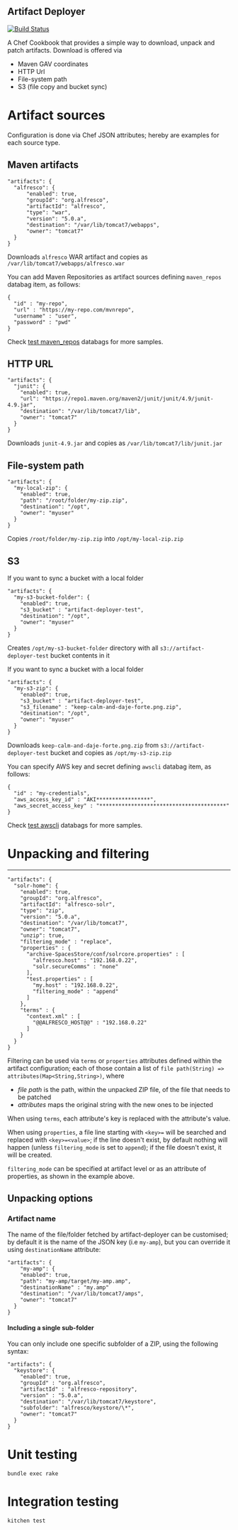 Artifact Deployer
---

[![Build Status](https://travis-ci.org/maoo/artifact-deployer.svg)](https://travis-ci.org/maoo/artifact-deployer)

A Chef Cookbook that provides a simple way to download, unpack and patch artifacts.
Download is offered via
- Maven GAV coordinates
- HTTP Url
- File-system path
- S3 (file copy and bucket sync)

# Artifact sources
Configuration is done via Chef JSON attributes; hereby are examples for each source type.

## Maven artifacts

```
"artifacts": {
  "alfresco": {
      "enabled": true,
      "groupId": "org.alfresco",
      "artifactId": "alfresco",
      "type": "war",
      "version": "5.0.a",
      "destination": "/var/lib/tomcat7/webapps",
      "owner": "tomcat7"
  }
}
```
Downloads `alfresco` WAR artifact and copies as `/var/lib/tomcat7/webapps/alfresco.war`

You can add Maven Repositories as artifact sources defining `maven_repos` databag item, as follows:
```
{
  "id" : "my-repo",
  "url" : "https://my-repo.com/mvnrepo",
  "username" : "user",
  "password" : "pwd"
}
```
Check [test maven_repos](test/integration/data_bags/maven_repos) databags for more samples.

## HTTP URL

```
"artifacts": {
  "junit": {
    "enabled": true,
    "url": "https://repo1.maven.org/maven2/junit/junit/4.9/junit-4.9.jar",
    "destination": "/var/lib/tomcat7/lib",
    "owner": "tomcat7"
  }
}
```
Downloads `junit-4.9.jar` and copies as `/var/lib/tomcat7/lib/junit.jar`

## File-system path

```
"artifacts": {
  "my-local-zip": {
    "enabled": true,
    "path": "/root/folder/my-zip.zip",
    "destination": "/opt",
    "owner": "myuser"
  }
}
```
Copies `/root/folder/my-zip.zip` into `/opt/my-local-zip.zip`

## S3

If you want to sync a bucket with a local folder
```
"artifacts": {
  "my-s3-bucket-folder": {
    "enabled": true,
    "s3_bucket" : "artifact-deployer-test",
    "destination": "/opt",
    "owner": "myuser"
  }
}
```
Creates `/opt/my-s3-bucket-folder` directory with all `s3://artifact-deployer-test` bucket contents in it

If you want to sync a bucket with a local folder
```
"artifacts": {
  "my-s3-zip": {
    "enabled": true,
    "s3_bucket" : "artifact-deployer-test",
    "s3_filename" : "keep-calm-and-daje-forte.png.zip",
    "destination": "/opt",
    "owner": "myuser"
  }
}
```
Downloads `keep-calm-and-daje-forte.png.zip` from `s3://artifact-deployer-test` bucket and copies as `/opt/my-s3-zip.zip`

You can specify AWS key and secret defining `awscli` databag item, as follows:
```
{
  "id" : "my-credentials",
  "aws_access_key_id" : "AKI*****************",
  "aws_secret_access_key" : "****************************************"
}
```
Check [test awscli](test/integration/data_bags/awscli) databags for more samples.

# Unpacking and filtering
---

```
"artifacts": {
  "solr-home": {
    "enabled": true,
    "groupId": "org.alfresco",
    "artifactId": "alfresco-solr",
    "type": "zip",
    "version": "5.0.a",
    "destination": "/var/lib/tomcat7",
    "owner": "tomcat7",
    "unzip": true,
    "filtering_mode" : "replace",
    "properties" : {
      "archive-SpacesStore/conf/solrcore.properties" : [
        "alfresco.host" : "192.168.0.22",
        "solr.secureComms" : "none"
      ],
      "test.properties" : [
        "my.host" : "192.168.0.22",
        "filtering_mode" : "append"
      ]
    },
    "terms" : {
      "context.xml" : [
        "@@ALFRESCO_HOST@@" : "192.168.0.22"
      ]
    }
  }
}
```

Filtering can be used via ```terms``` or ```properties``` attributes defined within the artifact configuration; each of those contain a list of ```file path(String) => attributes(Map<String,String>)```, where
- *file path* is the path, within the unpacked ZIP file, of the file that needs to be patched
- *attributes* maps the original string with the new ones to be injected

When using ```terms```, each attribute's key is replaced with the attribute's value.

When using ```properties```, a file line starting with ```<key>=``` will be searched and replaced with ```<key>=<value>```; if the line doesn't exist, by default nothing will happen (unless ```filtering_mode``` is set to ```append```); if the file doesn't exist, it will be created.

```filtering_mode``` can be specified at artifact level or as an attribute of properties, as shown in the example above.

## Unpacking options

### Artifact name

The name of the file/folder fetched by artifact-deployer can be customised; by default it is the name of the JSON key (i.e `my-amp`), but you can override it using `destinationName` attribute:

```
"artifacts": {
    "my-amp": {
    "enabled": true,
    "path": "my-amp/target/my-amp.amp",
    "destinationName" : "my.amp"
    "destination": "/var/lib/tomcat7/amps",
    "owner": "tomcat7"
  }
}
```
#### Including a single sub-folder

You can only include one specific subfolder of a ZIP, using the following syntax:

```
"artifacts": {
  "keystore": {
    "enabled": true,
    "groupId" : "org.alfresco",
    "artifactId" : "alfresco-repository",
    "version" : "5.0.a",
    "destination": "/var/lib/tomcat7/keystore",
    "subfolder": "alfresco/keystore/\*",
    "owner": "tomcat7"
  }
}
```

# Unit testing
```
bundle exec rake
```

# Integration testing
```
kitchen test
```

